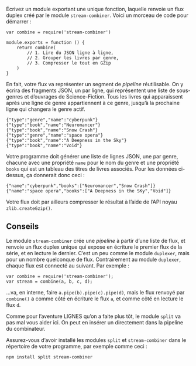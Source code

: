 Écrivez un module exportant une unique fonction, laquelle renvoie un flux
duplex créé par le module `stream-combiner`.  Voici un morceau de code pour
démarrer :

    var combine = require('stream-combiner')

    module.exports = function () {
        return combine(
            // 1. Lire du JSON ligne à ligne,
            // 2. Grouper les livres par genre,
            // 3. Compresser le tout en GZip
        )
    }

En fait, votre flux va représenter un segment de *pipeline* réutilisable.
On y écrira des fragments JSON, un par ligne, qui représentent une liste
de sous-genres et d’ouvrages de Science-Fiction.  Tous les livres qui
apparaissent après une ligne de genre appartiennent à ce genre, jusqu’à
la prochaine ligne qui changera le genre actif.

    {"type":"genre","name":"cyberpunk"}
    {"type":"book","name":"Neuromancer"}
    {"type":"book","name":"Snow Crash"}
    {"type":"genre","name":"space opera"}
    {"type":"book","name":"A Deepness in the Sky"}
    {"type":"book","name":"Void"}

Votre programme doit générer une liste de lignes JSON, une par genre,
chacune avec une propriété `name` pour le nom du genre et une propriété
`books` qui est un tableau des titres de livres associés.  Pour les
données ci-dessus, ça donnerait donc ceci :

    {"name":"cyberpunk","books":["Neuromancer","Snow Crash"]}
    {"name":"space opera","books":["A Deepness in the SKy","Void"]}

Votre flux doit par ailleurs compresser le résultat à l’aide de l’API
noyau `zlib.createGzip()`.

## Conseils

Le module `stream-combiner` crée une *pipeline* à partir d’une liste de flux,
et renvoie un flux duplex unique qui expose en écriture le premier flux
de la série, et en lecture le dernier.  C’est un peu comme le module
`duplexer`, mais pour un nombre quelconque de flux.  Contrairement au
module `duplexer`, chaque flux est connecté au suivant.  Par exemple :

    var combine = require('stream-combiner');
    var stream = combine(a, b, c, d);

…va, en interne, faire `a.pipe(b).pipe(c).pipe(d)`, mais le flux renvoyé
par `combine()` a comme côté en écriture le flux `a`, et comme côté en lecture
le flux `d`.

Comme pour l’aventure LIGNES qu’on a faite plus tôt, le module `split` va
pas mal vous aider ici.  On peut en insérer un directement dans la pipeline
du combinateur.

Assurez-vous d’avoir installé les modules `split` et `stream-combiner` dans
le répertoire de votre programme, par exemple comme ceci :

    npm install split stream-combiner
